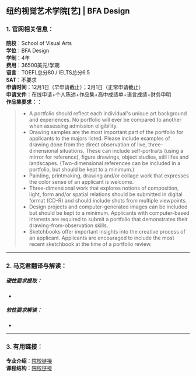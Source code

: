 ## 纽约视觉艺术学院[艺] | BFA Design


### 1. 官网相关信息：

**院校**：School of Visual Arts  
**学位**：BFA Design  
**学制**：4年  
**费用**：36500美元/学期  
**语言**：TOEFL总分80 / IELTS总分6.5  
**SAT**：不要求    
**申请时间**：12月1日（早申请截止）；2月1日（正常申请截止）   
**申请文件**：在线申请+个人陈述+作品集+高中成绩单+语言成绩+财务申明  
**作品集要求：**：

> - A portfolio should reflect each individual's unique art background and experiences. No portfolio will ever be compared to another when assessing admission eligibility.
> - Drawing samples are the most important part of the portfolio for applicants to the majors listed. Please include examples of drawing done from the direct observation of live, three-dimensional situations. These can include self-portraits (using a mirror for reference), figure drawings, object studies, still lifes and landscapes. (Two-dimensional references can be included in a portfolio, but should be kept to a minimum.)
> - Painting, printmaking, drawing and/or collage work that expresses the color sense of an applicant is welcome.
> - Three-dimensional work that explores notions of composition, light, form and/or spatial relations should be submitted in digital format (CD-R) and should include shots from multiple viewpoints.
> - Design projects and computer-generated images can be included but should be kept to a minimum. Applicants with computer-based interests are required to submit a portfolio that demonstrates their drawing-from-observation skills.
> - Sketchbooks offer important insights into the creative process of an applicant. Applicants are encouraged to include the most recent sketchbook at the time of a portfolio review.


---


### 2. 马克君翻译与解读：

##### 硬性要求提取：
- 
##### 软性要求解读：
- 


---


### 3. 有用链接：

**专业介绍**：[院校链接](http://www.sva.edu/undergraduate/design/about-the-bfa-design-department)  
**课程结构**：[院校链接](http://www.sva.edu/undergraduate/design/curriculum) 




